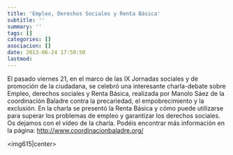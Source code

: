 ```yaml
---
title: 'Empleo, Derechos Sociales y Renta Básica'
subtitle: ''
summary: ''
tags: []
categories: []
asociacion: []
date: 2013-06-24 17:59:50
lastmod:
---
```


El pasado viernes 21, en el marco de las IX Jornadas sociales y de promoción de la ciudadana, se celebró una interesante charla-debate sobre Empleo, derechos sociales y Renta Básica, realizada por Manolo Sáez de la coordinación Baladre contra la precariedad, el empobrecimiento y la exclusión.
En la charla se presentó la Renta Básica y cómo puede utilizarse para superar los problemas de empleo y garantizar los derechos sociales. 
Os dejamos con el vídeo de la charla. 
Podéis encontrar más información en la página: http://www.coordinacionbaladre.org/

<img615|center>

